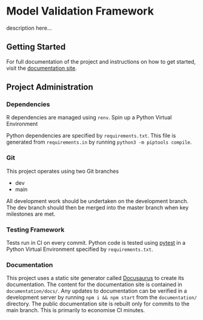 # Model Validation Framework

description here...

## Getting Started

For full documentation of the project and instructions on how to get started, visit the [documentation site](https://tomkimcta.gitlab.io/model-validation-framework).

## Project Administration

### Dependencies

R dependencies are managed using `renv`. Spin up a Python Virtual Environment

Python dependencies are specified by `requirements.txt`. This file is generated from `requirements.in` by running `python3 -m piptools compile`.

### Git

This project operates using two Git branches

- dev
- main

All development work should be undertaken on the development branch. The dev branch should then be merged into the master branch when key milestones are met.

### Testing Framework

Tests run in CI on every commit. Python code is tested using [pytest](https://docs.pytest.org) in a Python Virtual Environment specified by `requirements.txt`. 

### Documentation

This project uses a static site generator called [Docusaurus](https://docusaurus.io) to create its documentation. The content for the documentation site is contained in `documentation/docs/`. Any updates to documentation can be verified in a development server by running `npm i && npm start` from the `documentation/` directory. The public documentation site is rebuilt only for commits to the main branch. This is primarily to economise CI minutes.

